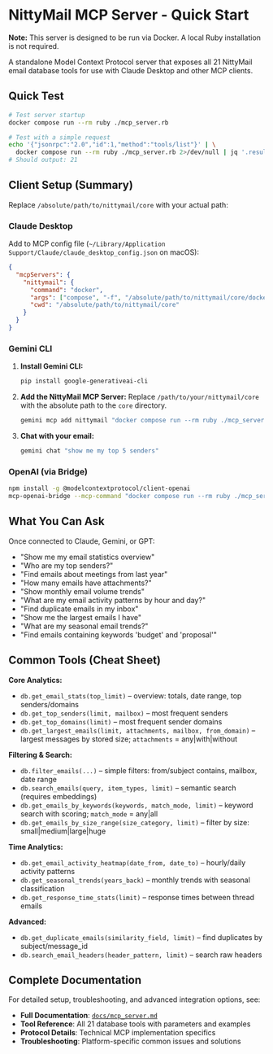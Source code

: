 # NittyMail MCP Server - Quick Start

**Note:** This server is designed to be run via Docker. A local Ruby installation is not required.

A standalone Model Context Protocol server that exposes all 21 NittyMail email database tools for use with Claude Desktop and other MCP clients.

## Quick Test

```bash
# Test server startup
docker compose run --rm ruby ./mcp_server.rb

# Test with a simple request  
echo '{"jsonrpc":"2.0","id":1,"method":"tools/list"}' | \
  docker compose run --rm ruby ./mcp_server.rb 2>/dev/null | jq '.result.tools | length'
# Should output: 21
```

## Client Setup (Summary)

Replace `/absolute/path/to/nittymail/core` with your actual path:

### Claude Desktop
Add to MCP config file (`~/Library/Application Support/Claude/claude_desktop_config.json` on macOS):

```json
{
  "mcpServers": {
    "nittymail": {
      "command": "docker",
      "args": ["compose", "-f", "/absolute/path/to/nittymail/core/docker-compose.yml", "run", "--rm", "ruby", "./mcp_server.rb"],
      "cwd": "/absolute/path/to/nittymail/core"
    }
  }
}
```

### Gemini CLI

1.  **Install Gemini CLI:**
    ```bash
    pip install google-generativeai-cli
    ```

2.  **Add the NittyMail MCP Server:**
    Replace `/path/to/your/nittymail/core` with the absolute path to the `core` directory.

    ```bash
    gemini mcp add nittymail "docker compose run --rm ruby ./mcp_server.rb" --scope project
    ```

3.  **Chat with your email:**
    ```bash
    gemini chat "show me my top 5 senders"
    ```


### OpenAI (via Bridge)
```bash
npm install -g @modelcontextprotocol/client-openai
mcp-openai-bridge --mcp-command "docker compose run --rm ruby ./mcp_server.rb" --mcp-cwd "/absolute/path/to/nittymail/core" --openai-key "$OPENAI_API_KEY"
```

## What You Can Ask

Once connected to Claude, Gemini, or GPT:

- "Show me my email statistics overview"
- "Who are my top senders?"
- "Find emails about meetings from last year"
- "How many emails have attachments?"
- "Show monthly email volume trends"
- "What are my email activity patterns by hour and day?"
- "Find duplicate emails in my inbox"
- "Show me the largest emails I have"
- "What are my seasonal email trends?"
- "Find emails containing keywords 'budget' and 'proposal'"

## Common Tools (Cheat Sheet)

**Core Analytics:**
- `db.get_email_stats(top_limit)` – overview: totals, date range, top senders/domains
- `db.get_top_senders(limit, mailbox)` – most frequent senders
- `db.get_top_domains(limit)` – most frequent sender domains
- `db.get_largest_emails(limit, attachments, mailbox, from_domain)` – largest messages by stored size; `attachments` = any|with|without

**Filtering & Search:**
- `db.filter_emails(...)` – simple filters: from/subject contains, mailbox, date range
- `db.search_emails(query, item_types, limit)` – semantic search (requires embeddings)
- `db.get_emails_by_keywords(keywords, match_mode, limit)` – keyword search with scoring; `match_mode` = any|all
- `db.get_emails_by_size_range(size_category, limit)` – filter by size: small|medium|large|huge

**Time Analytics:**
- `db.get_email_activity_heatmap(date_from, date_to)` – hourly/daily activity patterns
- `db.get_seasonal_trends(years_back)` – monthly trends with seasonal classification
- `db.get_response_time_stats(limit)` – response times between thread emails

**Advanced:**
- `db.get_duplicate_emails(similarity_field, limit)` – find duplicates by subject/message_id
- `db.search_email_headers(header_pattern, limit)` – search raw headers

## Complete Documentation

For detailed setup, troubleshooting, and advanced integration options, see:
- **Full Documentation**: [`docs/mcp_server.md`](../docs/mcp_server.md)
- **Tool Reference**: All 21 database tools with parameters and examples
- **Protocol Details**: Technical MCP implementation specifics
- **Troubleshooting**: Platform-specific common issues and solutions
